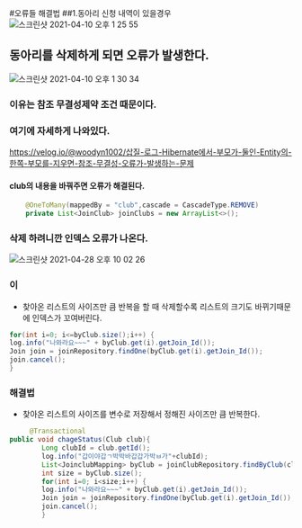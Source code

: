 #오류들 해결법
##1.동아리 신청 내역이 있을경우
![스크린샷 2021-04-10 오후 1 25 55](https://user-images.githubusercontent.com/61412496/114258256-50ba5b80-9a00-11eb-9abe-2b0c3b0e1de4.png)
## 동아리를 삭제하게 되면 오류가 발생한다.
![스크린샷 2021-04-10 오후 1 30 34](https://user-images.githubusercontent.com/61412496/114258379-10a7a880-9a01-11eb-8e64-f83cc768f03c.png)
### 이유는 참조 무결성제약 조건 때문이다.
### 여기에 자세하게 나와있다. 
https://velog.io/@woodyn1002/삽질-로그-Hibernate에서-부모가-둘인-Entity의-한쪽-부모를-지우면-참조-무결성-오류가-발생하는-문제

#### club의 내용을 바꿔주면 오류가 해결된다.
```java
    @OneToMany(mappedBy = "club",cascade = CascadeType.REMOVE)
    private List<JoinClub> joinClubs = new ArrayList<>();
```

### 삭제 하려니깐 인덱스 오류가 나온다.
![스크린샷 2021-04-28 오후 10 02 26](https://user-images.githubusercontent.com/61412496/116410520-d39c3c80-a86f-11eb-9f05-5a06c3014428.png)
### 이
+ 찾아온 리스트의 사이즈만 큼 반복을 할 때 삭제할수록 리스트의 크기도 바뀌기때문에 인덱스가 꼬여버린다.
```java
for(int i=0; i<=byClub.size();i++) {
log.info("나와라요~~~" + byClub.get(i).getJoin_Id());
Join join = joinRepository.findOne(byClub.get(i).getJoin_Id());
join.cancel();
}
```
### 해결법
+ 찾아온 리스트의 사이즈를 변수로 저장해서 정해진 사이즈만 큼 반복한다.
```java
     @Transactional
public void chageStatus(Club club){
        Long clubId = club.getId();
        log.info("갑이야갑ㄱ박박바갑갑가박ㅂ가"+clubId);
        List<JoinclubMapping> byClub = joinClubRepository.findByClub(club);
        int size = byClub.size();
        for(int i=0; i<size;i++) {
        log.info("나와라요~~~" + byClub.get(i).getJoin_Id());
        Join join = joinRepository.findOne(byClub.get(i).getJoin_Id());
        join.cancel();
        }
```